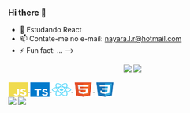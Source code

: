 ### Hi there 👋

- 🌱 Estudando React
- 📫 Contate-me no e-mail: nayara.l.r@hotmail.com
- ⚡ Fun fact: ...
-->
<div align="center">
  <a href="https://github.com/Nayaralimar">
  <img height="180em" src="https://github-readme-stats.vercel.app/api?username=Nayaralimar&show_icons=true&theme=dracula&include_all_commits=true&count_private=true"/>
  <img height="180em" src="https://github-readme-stats.vercel.app/api/top-langs/?username=Nayaralimar&layout=compact&langs_count=7&theme=dracula"/>
</div>
  
 <div style="display: inline_block"><br>
  <img align="center" alt="Nay-Js" height="30" width="40" src="https://raw.githubusercontent.com/devicons/devicon/master/icons/javascript/javascript-plain.svg">
  <img align="center" alt="Nay-Ts" height="30" width="40" src="https://raw.githubusercontent.com/devicons/devicon/master/icons/typescript/typescript-plain.svg">
  <img align="center" alt="Nay-React" height="30" width="40" src="https://raw.githubusercontent.com/devicons/devicon/master/icons/react/react-original.svg">
  <img align="center" alt="Nay-HTML" height="30" width="40" src="https://raw.githubusercontent.com/devicons/devicon/master/icons/html5/html5-original.svg">
  <img align="center" alt="Nay-CSS" height="30" width="40" src="https://raw.githubusercontent.com/devicons/devicon/master/icons/css3/css3-original.svg">
</div>
  
<div>
  <a href = "mailto:nayara.l.r@hotmail.com"><img src="https://img.shields.io/badge/-Outlook-%23333?style=for-the-badge&logo=gmail&logoColor=white" target="_blank"></a>
  <a href="[https://www.linkedin.com/in/rafaella-ballerini-45875016a](https://www.linkedin.com/in/nayara-lima-ramos/)" target="_blank"><img src="https://img.shields.io/badge/-LinkedIn-%230077B5?style=for-the-badge&logo=linkedin&logoColor=white" target="_blank"></a>
</div>
